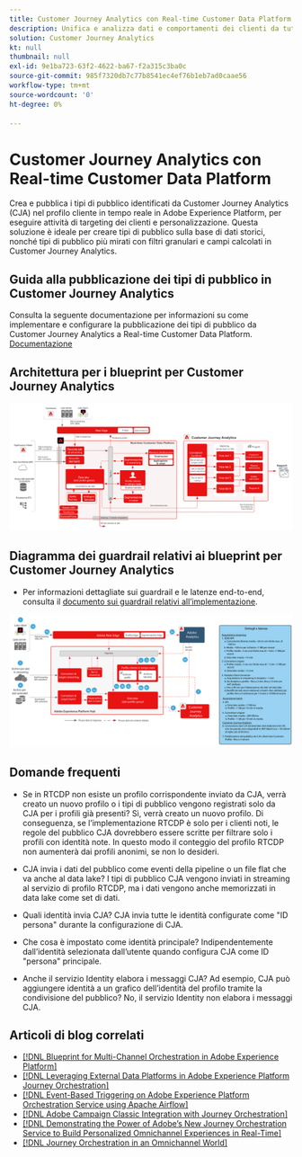 ```yaml
---
title: Customer Journey Analytics con Real-time Customer Data Platform
description: Unifica e analizza dati e comportamenti dei clienti da tutto il percorso del cliente in Customer Journey Analytics, e pubblica i tipi di pubblico da CJA a RTCDP
solution: Customer Journey Analytics
kt: null
thumbnail: null
exl-id: 9e1ba723-63f2-4622-ba67-f2a315c3ba0c
source-git-commit: 985f7320db7c77b8541ec4ef76b1eb7ad0caae56
workflow-type: tm+mt
source-wordcount: '0'
ht-degree: 0%

---
```


# Customer Journey Analytics con Real-time Customer Data Platform

Crea e pubblica i tipi di pubblico identificati da Customer Journey Analytics (CJA) nel profilo cliente in tempo reale in Adobe Experience Platform, per eseguire attività di targeting dei clienti e personalizzazione. Questa soluzione è ideale per creare tipi di pubblico sulla base di dati storici, nonché tipi di pubblico più mirati con filtri granulari e campi calcolati in Customer Journey Analytics.

## Guida alla pubblicazione dei tipi di pubblico in Customer Journey Analytics

Consulta la seguente documentazione per informazioni su come implementare e configurare la pubblicazione dei tipi di pubblico da Customer Journey Analytics a Real-time Customer Data Platform. [Documentazione](https://experienceleague.adobe.com/docs/analytics-platform/using/cja-components/audiences/publish.html?lang=it)

## Architettura per i blueprint per Customer Journey Analytics

![Diagramma dell’architettura](assets/CJA_RTCDP.svg)

## Diagramma dei guardrail relativi ai blueprint per Customer Journey Analytics

* Per informazioni dettagliate sui guardrail e le latenze end-to-end, consulta il [documento sui guardrail relativi all’implementazione](../experience-platform/deployment/guardrails.md).

![Diagramma dei guardrail](../experience-platform/assets/CJA_guardrails.svg)

## Domande frequenti

* Se in RTCDP non esiste un profilo corrispondente inviato da CJA, verrà creato un nuovo profilo o i tipi di pubblico vengono registrati solo da CJA per i profili già presenti? Sì, verrà creato un nuovo profilo. Di conseguenza, se l’implementazione RTCDP è solo per i clienti noti, le regole del pubblico CJA dovrebbero essere scritte per filtrare solo i profili con identità note. In questo modo il conteggio del profilo RTCDP non aumenterà dai profili anonimi, se non lo desideri.

* CJA invia i dati del pubblico come eventi della pipeline o un file flat che va anche al data lake? I tipi di pubblico CJA vengono inviati in streaming al servizio di profilo RTCDP, ma i dati vengono anche memorizzati in data lake come set di dati.

* Quali identità invia CJA? CJA invia tutte le identità configurate come &quot;ID persona&quot; durante la configurazione di CJA.

* Che cosa è impostato come identità principale? Indipendentemente dall’identità selezionata dall’utente quando configura CJA come ID &quot;persona&quot; principale.

* Anche il servizio Identity elabora i messaggi CJA? Ad esempio, CJA può aggiungere identità a un grafico dell’identità del profilo tramite la condivisione del pubblico? No, il servizio Identity non elabora i messaggi CJA.

## Articoli di blog correlati

* [[!DNL Blueprint for Multi-Channel Orchestration in Adobe Experience Platform]](https://medium.com/adobetech/blueprint-for-multi-channel-orchestration-in-adobe-experience-platform-c68317e94184)
* [[!DNL Leveraging External Data Platforms in Adobe Experience Platform Journey Orchestration]](https://medium.com/adobetech/leveraging-external-data-platforms-in-adobe-experience-platform-journey-orchestration-54fc6134fe17)
* [[!DNL Event-Based Triggering on Adobe Experience Platform Orchestration Service using Apache Airflow]](https://medium.com/adobetech/event-based-triggering-on-adobe-experience-platform-orchestration-service-using-apache-airflow-8607b28251f1)
* [[!DNL Adobe Campaign Classic Integration with Journey Orchestration]](https://medium.com/adobetech/adobe-campaign-classic-integration-with-journey-orchestration-ae577653281)
* [[!DNL Demonstrating the Power of Adobe’s New Journey Orchestration Service to Build Personalized Omnichannel Experiences in Real-Time]](https://medium.com/adobetech/demonstrating-the-power-of-adobes-new-journey-orchestration-service-to-build-personalized-aa60d88cd34)
* [[!DNL Journey Orchestration in an Omnichannel World]](https://medium.com/adobetech/journey-orchestration-in-an-omnichannel-world-3a2d32d556d9)
